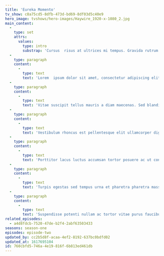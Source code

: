 ```yaml
---
title: 'Eureka Momento'
tv_show: c8a75cd5-8dfb-473d-bd69-8df03d5c40e9
hero_image: tvshows/hero-images/Haywire_1920-x-1080_2.jpg
main_content:
  -
    type: set
    attrs:
      values:
        type: intro
        substrap: 'Cursus  risus at ultrices mi tempus. Gravida rutrum quisque non tellus orci.  Magna eget est lorem ipsum dolor sit amet consectetur adipiscing. Id  donec ultrices tincidunt arcu. Lectus proin nibh nisl condimentum id  venenatis a.'
  -
    type: paragraph
    content:
      -
        type: text
        text: 'Lorem  ipsum dolor sit amet, consectetur adipiscing elit, sed do eiusmod  tempor incididunt ut labore et dolore magna aliqua. Egestas congue  quisque egestas diam in. Ut faucibus pulvinar elementum integer. Et  malesuada fames ac turpis egestas. Senectus et netus et malesuada fames  ac turpis. Amet mattis vulputate enim nulla aliquet porttitor.  Fusce ut placerat orci nulla. Nec dui nunc mattis enim ut  tellus elementum sagittis vitae. Eget gravida cum sociis natoque  penatibus et magnis. Blandit aliquam etiam erat velit scelerisque.  Blandit cursus risus at ultrices. Magnis dis parturient montes nascetur  ridiculus mus mauris vitae ultricies. Amet porttitor eget dolor morbi.'
  -
    type: paragraph
    content:
      -
        type: text
        text: 'Vitae suscipit tellus mauris a diam maecenas. Sed blandit libero  volutpat sed cras ornare arcu dui vivamus. Vel risus commodo viverra  maecenas accumsan lacus vel facilisis. Proin sed libero enim sed. Sem  fringilla ut morbi tincidunt augue. Rhoncus dolor purus non enim  praesent. Et netus et malesuada fames. Vestibulum lectus mauris ultrices  eros in. Hendrerit dolor magna eget est lorem. Suspendisse sed nisi  lacus sed viverra tellus in. Purus gravida quis blandit turpis cursus.  Odio euismod lacinia at quis risus sed. Nec ultrices dui sapien eget mi  proin sed. Habitasse platea dictumst vestibulum rhoncus est pellentesque  elit ullamcorper. Vitae suscipit tellus mauris a diam maecenas sed  enim.'
  -
    type: paragraph
    content:
      -
        type: text
        text: 'Vestibulum rhoncus est pellentesque elit ullamcorper dignissim cras  tincidunt lobortis. Vitae sapien pellentesque habitant morbi tristique  senectus et netus et. Sit amet consectetur adipiscing elit ut. Pretium  quam vulputate dignissim suspendisse in est ante in. Id nibh tortor id  aliquet lectus proin nibh nisl condimentum. Pulvinar proin gravida  hendrerit lectus a. Posuere ac ut consequat semper viverra. Blandit  libero volutpat sed cras ornare arcu. Pulvinar neque laoreet suspendisse  interdum consectetur libero id faucibus nisl. Integer quis auctor elit  sed vulputate. Tincidunt vitae semper quis lectus nulla. Vitae congue eu  consequat ac felis donec et.'
  -
    type: paragraph
    content:
      -
        type: text
        text: 'Porttitor lacus luctus accumsan tortor posuere ac ut consequat  semper. Convallis aenean et tortor at risus viverra adipiscing. Eros  donec ac odio tempor orci dapibus ultrices in. Condimentum id venenatis a  condimentum vitae sapien pellentesque habitant. Risus quis varius quam  quisque id diam vel quam. Dictum at tempor commodo ullamcorper a lacus  vestibulum. Convallis convallis tellus id interdum velit laoreet id.  Massa tempor nec feugiat nisl pretium fusce. Enim neque volutpat ac  tincidunt vitae semper quis lectus. Vitae aliquet nec ullamcorper sit.  Vitae nunc sed velit dignissim sodales ut. Purus faucibus ornare  suspendisse sed nisi. Pellentesque sit amet porttitor eget dolor morbi  non arcu risus. Nunc lobortis mattis aliquam faucibus purus.  Pellentesque eu tincidunt tortor aliquam nulla facilisi cras. Tortor id  aliquet lectus proin nibh nisl condimentum id. Ac tincidunt vitae semper  quis lectus nulla.'
  -
    type: paragraph
    content:
      -
        type: text
        text: 'Turpis egestas sed tempus urna et pharetra pharetra massa massa.  Felis imperdiet proin fermentum leo vel orci porta non pulvinar. Nunc id  cursus metus aliquam eleifend mi in nulla. Eu turpis egestas pretium  aenean pharetra. Sit amet nulla facilisi morbi. Integer quis auctor elit  sed vulputate. Congue eu consequat ac felis donec. Adipiscing enim eu  turpis egestas pretium aenean pharetra magna. Orci eu lobortis elementum  nibh. Sed lectus vestibulum mattis ullamcorper velit sed ullamcorper.  Pellentesque habitant morbi tristique senectus et netus et. At ultrices  mi tempus imperdiet nulla malesuada pellentesque elit. Odio euismod  lacinia at quis. Molestie nunc non blandit massa enim nec. Fermentum  posuere urna nec tincidunt praesent semper. Eu feugiat pretium nibh  ipsum consequat nisl vel pretium. Egestas pretium aenean pharetra magna  ac placerat vestibulum. Mollis nunc sed id semper risus in. Sollicitudin  nibh sit amet commodo nulla facilisi nullam vehicula.'
  -
    type: paragraph
    content:
      -
        type: text
        text: 'Suspendisse potenti nullam ac tortor vitae purus faucibus ornare.  Aliquam ultrices sagittis orci a scelerisque purus semper. Mauris  pharetra et ultrices neque ornare aenean euismod. Fames ac turpis  egestas sed tempus. Vitae purus faucibus ornare suspendisse. Ac turpis  egestas maecenas pharetra convallis posuere morbi. Vitae justo eget  magna fermentum. Ultrices mi tempus imperdiet nulla malesuada  pellentesque elit eget. Ut sem nulla pharetra diam sit amet nisl  suscipit adipiscing. Egestas erat imperdiet sed euismod nisi porta.  Pellentesque eu tincidunt tortor aliquam nulla facilisi cras fermentum.'
related_episodes:
  - a4d8fdcb-7520-47de-b2f4-2abf63503433
seasons: season-one
episodes: episode-two
updated_by: cc2b5d8f-acaa-4ef2-8192-637bc0bdfd02
updated_at: 1617695104
id: 760cbfd5-746a-4e19-816f-6b813ed461db
---
```

